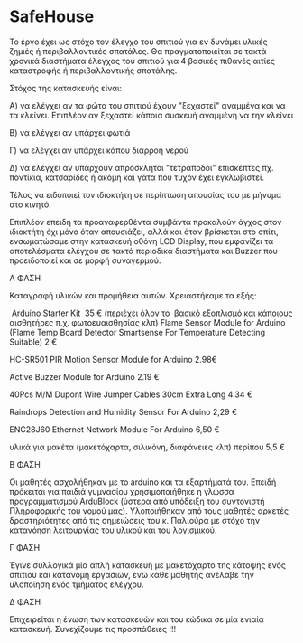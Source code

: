 # SafeHouse
Το έργο έχει ως στόχο τον έλεγχο του σπιτιού για εν δυνάμει υλικές ζημιές ή περιβαλλοντικές σπατάλες. Θα πραγματοποιείται σε τακτά χρονικά διαστήματα έλεγχος του σπιτιού για 4 βασικές πιθανές αιτίες καταστροφής ή περιβαλλοντικής σπατάλης.

Στόχος της κατασκευής είναι:

Α) να ελέγχει αν τα φώτα του σπιτιού έχουν "ξεχαστεί" αναμμένα και να τα κλείνει. Επιπλέον αν ξεχαστεί κάποια συσκευή αναμμένη να την κλείνει

Β) να ελέγχει αν υπάρχει φωτιά

Γ) να ελέγχει αν υπάρχει κάπου διαρροή νερού

Δ) να ελέγχει αν υπάρχουν απρόσκλητοι "τετράποδοι" επισκέπτες πχ. ποντίκια, κατσαρίδες ή ακόμη και γάτα που τυχόν έχει εγκλωβιστεί.

Τέλος να ειδοποιεί τον ιδιοκτήτη σε περίπτωση απουσίας του με μήνυμα στο κινητό.

Επιπλέον επειδή τα προαναφερθέντα συμβάντα προκαλούν άγχος στον ιδιοκτήτη όχι μόνο όταν απουσιάζει, αλλά και όταν βρίσκεται στο σπίτι, ενσωματώσαμε στην κατασκευή οθόνη LCD Display, που εμφανίζει τα αποτελέσματα ελέγχου σε τακτά περιοδικά διαστήματα και Buzzer που προειδοποιεί και σε μορφή συναγερμού.

Α ΦΑΣΗ

Καταγραφή υλικών και προμήθεια αυτών. Χρειαστήκαμε τα εξής:

 Arduino Starter Kit  35 € (περιέχει όλον το  βασικό εξοπλισμό και κάποιους αισθητήρες π.χ. φωτοευαισθησίας κλπ)
Flame Sensor Module for Arduino (Flame Temp Board Detector Smartsense For Temperature Detecting Suitable) 2 €

HC-SR501 PIR Motion Sensor Module for Arduino 2.98€

Active Buzzer Module for Arduino 2.19 €

40Pcs M/M Dupont Wire Jumper Cables 30cm Extra Long 4.34 €

Raindrops Detection and Humidity Sensor For Arduino 2,29 €

ENC28J60 Ethernet Network Module For Arduino 6,50 €

υλικά για μακέτα (μακετόχαρτα, σιλικόνη, διαφάνειες κλπ) περίπου 5,5 €


Β ΦΑΣΗ

Οι μαθητές ασχολήθηκαν με το arduino και τα εξαρτήματά του. Επειδή πρόκειται για παιδιά γυμνασίου χρησιμοποιήθηκε η γλώσσα προγραμματισμού ArduBlock (ύστερα από υπόδειξη του συντονιστή Πληροφορικής του νομού μας). Υλοποιήθηκαν από τους μαθητές αρκετές δραστηριότητες από τις σημειώσεις του κ. Παλιούρα με στόχο την κατανόηση λειτουργίας του υλικού και του λογισμικού.

Γ ΦΑΣΗ

Έγινε συλλογικά μία απλή κατασκευή με μακετόχαρτο της κάτοψης ενός σπιτιού και κατανομή εργασιών, ενώ κάθε μαθητής ανέλαβε την υλοποίηση ενός τμήματος ελέγχου.

Δ ΦΑΣΗ

Επιχειρείται η ένωση των κατασκευών και του κώδικα σε μία ενιαία κατασκευή. Συνεχίζουμε τις προσπάθειες !!!

